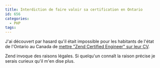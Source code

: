 ```yaml
---
title: Interdiction de faire valoir sa certification en Ontario
id: 656
categories:
  - PHP
tags:
---
```


J'ai découvert par hasard qu'il était impossible pour les habitants de l'état de l'Ontario au Canada de [mettre "Zend Certified Engineer" sur leur CV](http://www.zend.com/education/zend_php_certification/faq#root_16).

Zend invoque des raisons légales. Si quelqu'un connaît la raison précise je serais curieux qu'il m'en dise plus.